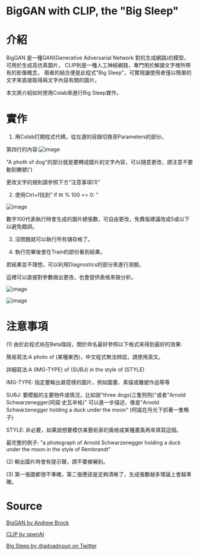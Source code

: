 # BigGAN with CLIP, the "Big Sleep"
# 介紹
BigGAN 是一種GAN(Generative Adversarial Network 對抗生成網路)的模型，可用於生成高仿真圖片，
CLIP則是一種人工神經網路，專門用於解讀文字裡所帶有的影像概念，
兩者的結合便是此程式"Big Sleep"，可實現讓使用者僅以簡單的文字來直接取得與文字內容有關的圖片。

本文將介紹如何使用Colab來進行Big Sleep實作。

# 實作
1. 用Colab打開程式代碼，從左邊的目錄切換至Parameters的部分。

第四行的內容:![image](https://user-images.githubusercontent.com/52593926/210743884-106f514c-4953-4764-b227-684bd4e68952.png)

"A photh of dog"的部分就是要轉成圖片的文字內容，可以隨意更改，請注意不要動到撇號(')

更改文字的規則請參照下方"注意事項(1)"

2. 使用Ctrl+f找到" if itt % 100 == 0: "
 
 ![image](https://user-images.githubusercontent.com/52593926/210746614-1aa99150-244a-453f-b023-9592202992af.png)
 
 數字100代表執行時會生成的圖片總張數，可自由更改，免費版建議改成5或以下以避免錯誤。
 
3. 沒問題就可以執行所有儲存格了。

4. 執行完畢後會在Train的部份看到結果。

若結果並不理想，可以利用Diagnostics的部分來進行測驗。

這裡可以直接對參數做出更改，也會提供表格來做分析。


![image](https://user-images.githubusercontent.com/52593926/210748526-4e4be422-209f-4664-9d8a-b5b3dfb79daa.png)


![image](https://user-images.githubusercontent.com/52593926/210748434-89883fc2-edac-4e0c-b4fb-5c1f63cf4d65.png)

 # 注意事項
 
(1) 由於此程式尚在Beta階段，關於命名最好參照以下格式來得到最好的效果:

簡易寫法:A photo of (某種東西)，中文程式無法辨認，請使用英文。

詳細寫法:A (IMG-TYPE) of (SUBJ) in the style of (STYLE)

IMG-TYPE: 指定要輸出甚麼樣的圖片，例如圖畫、素描或雕塑作品等等


SUBJ: 要模擬的主要物件或情況，比如說"three dogs(三隻狗狗)"或者"Arnold Schwarzenegger(阿諾·史瓦辛格)"
可以進一步描述，像是"Arnold Schwarzenegger holding a duck under the moon" (阿諾在月光下抓著一隻鴨子)


STYLE: 非必要，如果說想要模仿某藝術家的風格或某種畫風再來填寫這個。

最完整的例子: "a photograph of Arnold Schwarzenegger holding a duck under the moon in the style of Rembrandt"

(2) 輸出圖片時會有提示聲，請不要被嚇到。

(3) 第一張圖都很不準確，第二張應該是足夠清晰了，生成張數越多理論上會越準確。

# Source

[BigGAN by Andrew Brock](https://arxiv.org/abs/1809.11096)

[CLIP by openAI](https://openai.com/blog/clip/)

[Big Sleep by @advadnoun on Twitter](https://twitter.com/advadnoun)





